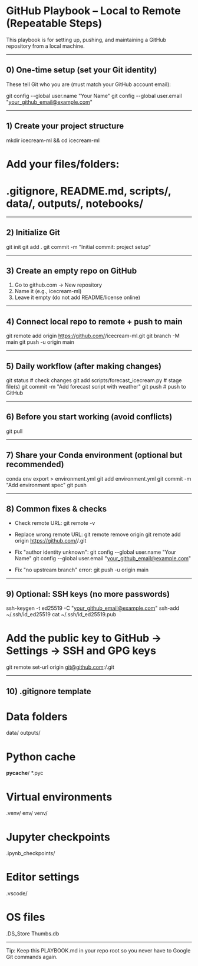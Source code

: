 # GitHub Playbook – Local to Remote (Repeatable Steps)

This playbook is for setting up, pushing, and maintaining a GitHub repository from a local machine.

---

## 0) One-time setup (set your Git identity)

These tell Git who you are (must match your GitHub account email):

git config --global user.name "Your Name"
git config --global user.email "your_github_email@example.com"

---

## 1) Create your project structure

mkdir icecream-ml && cd icecream-ml
# Add your files/folders:
# .gitignore, README.md, scripts/, data/, outputs/, notebooks/

---

## 2) Initialize Git

git init
git add .
git commit -m "Initial commit: project setup"

---

## 3) Create an empty repo on GitHub

1. Go to github.com → New repository
2. Name it (e.g., icecream-ml)
3. Leave it empty (do not add README/license online)

---

## 4) Connect local repo to remote + push to main

git remote add origin https://github.com/<USERNAME>/icecream-ml.git
git branch -M main
git push -u origin main

---

## 5) Daily workflow (after making changes)

git status                           # check changes
git add scripts/forecast_icecream.py # stage file(s)
git commit -m "Add forecast script with weather"
git push                             # push to GitHub

---

## 6) Before you start working (avoid conflicts)

git pull

---

## 7) Share your Conda environment (optional but recommended)

conda env export > environment.yml
git add environment.yml
git commit -m "Add environment spec"
git push

---

## 8) Common fixes & checks

- Check remote URL:
  git remote -v

- Replace wrong remote URL:
  git remote remove origin
  git remote add origin https://github.com/<USERNAME>/<REPO>.git

- Fix "author identity unknown":
  git config --global user.name "Your Name"
  git config --global user.email "your_github_email@example.com"

- Fix "no upstream branch" error:
  git push -u origin main

---

## 9) Optional: SSH keys (no more passwords)

ssh-keygen -t ed25519 -C "your_github_email@example.com"
ssh-add ~/.ssh/id_ed25519
cat ~/.ssh/id_ed25519.pub
# Add the public key to GitHub → Settings → SSH and GPG keys
git remote set-url origin git@github.com:<USERNAME>/<REPO>.git

---

## 10) .gitignore template

# Data folders
data/
outputs/

# Python cache
__pycache__/
*.pyc

# Virtual environments
.venv/
env/
venv/

# Jupyter checkpoints
.ipynb_checkpoints/

# Editor settings
.vscode/

# OS files
.DS_Store
Thumbs.db

---

Tip: Keep this PLAYBOOK.md in your repo root so you never have to Google Git commands again.
